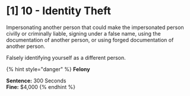 # \[1] 10 - Identity Theft



Impersonating another person that could make the impersonated person civilly or criminally liable, signing under a false name, using the documentation of another person, or using forged documentation of another person.&#x20;

Falsely identifying yourself as a different person.&#x20;

{% hint style="danger" %}
**Felony**

**Sentence:** 300 Seconds\
**Fine:** $4,000
{% endhint %}
